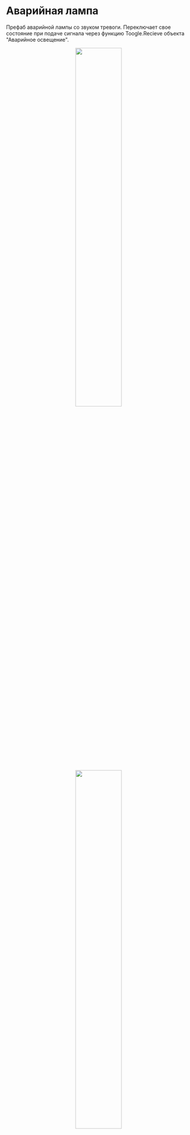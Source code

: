 # Аварийная лампа

Префаб аварийной лампы со звуком тревоги. Переключает свое состояние при подаче сигнала через функцию Toogle.Recieve объекта "Аварийное освещение".

<p align="center">
  <img width="50%" src="https://github.com/Picjavard/VRPlayerPackage/assets/27041046/cc9c7fcc-8b71-4369-ab68-1ad06f2cb8c7">
</p>

<p align="center">
  <img width="50%" src="https://github.com/Picjavard/VRPlayerPackage/assets/27041046/feded8dd-c797-4b72-ad17-b4455c7add6a">
</p>

<p align="center">
  <img width="50%" src="https://github.com/Picjavard/VRPlayerPackage/assets/27041046/2043bf52-769a-486a-8a99-68cf105fd33f">
</p>

<p align="center">
  <img width="50%" src="https://github.com/Picjavard/VRPlayerPackage/assets/27041046/72d2ef57-ac7e-48df-a9c1-744e980035c8">
</p>
